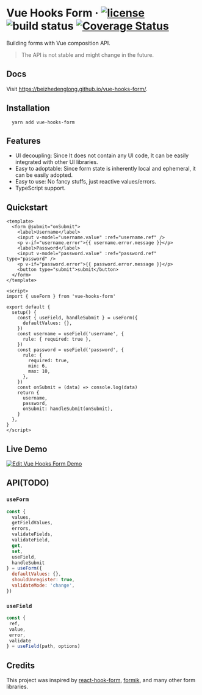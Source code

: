 # Vue Hooks Form &middot; [![license](https://img.shields.io/github/license/beizhedenglong/vue-hooks-form)](https://github.com/beizhedenglong/vue-hooks-form/blob/master/LICENSE) ![build status](https://github.com/beizhedenglong/vue-hooks-form/workflows/Node.js%20CI/badge.svg) [![Coverage Status](https://coveralls.io/repos/github/beizhedenglong/vue-hooks-form/badge.svg?branch=master)](https://coveralls.io/github/beizhedenglong/vue-hooks-form?branch=master)
Building forms with Vue composition API.
>The API is not stable and might change in the future.

## Docs
Visit https://beizhedenglong.github.io/vue-hooks-form/.

## Installation

```
  yarn add vue-hooks-form
```
## Features
- UI decoupling: Since It does not contain any UI code, It can be easily integrated with other UI libraries.
- Easy to adoptable: Since form state is inherently local and ephemeral, it can be easily adopted.
- Easy to use: No fancy stuffs, just reactive values/errors.
- TypeScript support.
  
## Quickstart
```vue
<template>
  <form @submit="onSubmit">
    <label>Username</label>
    <input v-model="username.value" :ref="username.ref" />
    <p v-if="username.error">{{ username.error.message }}</p>
    <label>Password</label>
    <input v-model="password.value" :ref="password.ref" type="password" />
    <p v-if="password.error">{{ password.error.message }}</p>
    <button type="submit">submit</button>
  </form>
</template>

<script>
import { useForm } from 'vue-hooks-form'

export default {
  setup() {
    const { useField, handleSubmit } = useForm({
      defaultValues: {},
    })
    const username = useField('username', {
      rule: { required: true },
    })
    const password = useField('password', {
      rule: {
        required: true,
        min: 6,
        max: 10,
      },
    })
    const onSubmit = (data) => console.log(data)
    return {
      username,
      password,
      onSubmit: handleSubmit(onSubmit),
    }
  },
}
</script>
```
## Live Demo
[![Edit Vue Hooks Form Demo](https://codesandbox.io/static/img/play-codesandbox.svg)](https://codesandbox.io/s/vue-hooks-form-demo-lqtp0?fontsize=14&hidenavigation=1&theme=dark)


## API(TODO)

### `useForm`
```js
const {
  values,
  getFieldValues,
  errors,
  validateFields,
  validateField,
  get,
  set,
  useField,
  handleSubmit
} = useForm({
  defaultValues: {},
  shouldUnregister: true,
  validateMode: 'change',
})
```

### `useField`
```js
const {
 ref,
 value,
 error,
 validate
} = useField(path, options)
```


## Credits
This project was inspired by [react-hook-form](https://react-hook-form.com/), [formik](https://formik.org), and many other form libraries.